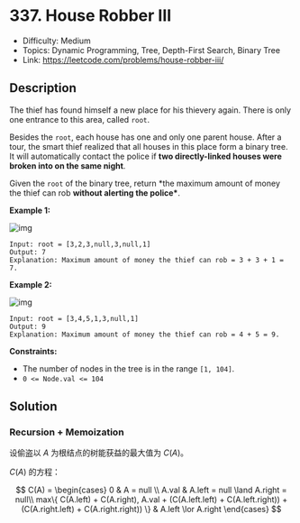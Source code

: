 # 337. House Robber III

- Difficulty: Medium
- Topics: Dynamic Programming, Tree, Depth-First Search, Binary Tree
- Link: https://leetcode.com/problems/house-robber-iii/

## Description

The thief has found himself a new place for his thievery again. There is only one entrance to this area, called `root`.

Besides the `root`, each house has one and only one parent house. After a tour, the smart thief realized that all houses in this place form a binary tree. It will automatically contact the police if **two directly-linked houses were broken into on the same night**.

Given the `root` of the binary tree, return \*the maximum amount of money the thief can rob **without alerting the police\***.

**Example 1:**

![img](https://assets.leetcode.com/uploads/2021/03/10/rob1-tree.jpg)

```
Input: root = [3,2,3,null,3,null,1]
Output: 7
Explanation: Maximum amount of money the thief can rob = 3 + 3 + 1 = 7.
```

**Example 2:**

![img](https://assets.leetcode.com/uploads/2021/03/10/rob2-tree.jpg)

```
Input: root = [3,4,5,1,3,null,1]
Output: 9
Explanation: Maximum amount of money the thief can rob = 4 + 5 = 9.
```

**Constraints:**

- The number of nodes in the tree is in the range `[1, 104]`.
- `0 <= Node.val <= 104`

## Solution

### Recursion + Memoization

设偷盗以 $A$ 为根结点的树能获益的最大值为 $C(A)$。

$C(A)$ 的方程：

$$
C(A) =
    \begin{cases}
        0 & A = null  \\
        A.val & A.left = null \land A.right = null\\
        max\{ C(A.left) + C(A.right),
            A.val + (C(A.left.left) + C(A.left.right))
            + (C(A.right.left) + C(A.right.right))
        \}  & A.left \lor A.right
    \end{cases}
$$
